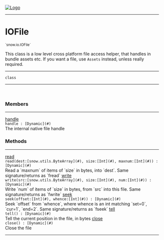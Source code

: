 
[![Logo](../../../images/logo.png)](../../../api/index.html)

---



<h1>IOFile</h1>
<small>`snow.io.IOFile`</small>

This class is a low level cross platform file access helper, that handles in bundle assets etc.
    If you want a file, use `Assets` instead, unless really required.

---

`class`

---

&nbsp;
&nbsp;



<h3>Members</h3> <hr/><span class="member apipage">
                <a name="handle"><a class="lift" href="#handle">handle</a></a><div class="clear"></div><code class="signature apipage">handle : [Dynamic](#)</code><br/></span>
            <span class="small_desc_flat">The internal native file handle</span>





<h3>Methods</h3> <hr/><span class="method apipage">
            <a name="read"><a class="lift" href="#read">read</a></a> <div class="clear"></div><code class="signature apipage">read(dest:[snow.utils.ByteArray](#)<span></span>, size:[Int](#)<span></span>, maxnum:[Int](#)<span></span>) : [Dynamic](#)</code><br/><span class="small_desc_flat">Read a `maxnum` of items of `size` in bytes, into `dest`. Same signature/returns as `fread`</span>
        </span>
    <span class="method apipage">
            <a name="write"><a class="lift" href="#write">write</a></a> <div class="clear"></div><code class="signature apipage">write(src:[snow.utils.ByteArray](#)<span></span>, size:[Int](#)<span></span>, num:[Int](#)<span></span>) : [Dynamic](#)</code><br/><span class="small_desc_flat">Write `num` of items of `size` in bytes, from `src` into this file. Same signature/returns as `fwrite`</span>
        </span>
    <span class="method apipage">
            <a name="seek"><a class="lift" href="#seek">seek</a></a> <div class="clear"></div><code class="signature apipage">seek(offset:[Int](#)<span></span>, whence:[Int](#)<span></span>) : [Dynamic](#)</code><br/><span class="small_desc_flat">Seek `offset` from `whence`, where whence is an int matching `set=0`, `cur=1`, `end=2`. Same signature/returns as `fseek`</span>
        </span>
    <span class="method apipage">
            <a name="tell"><a class="lift" href="#tell">tell</a></a> <div class="clear"></div><code class="signature apipage">tell() : [Dynamic](#)</code><br/><span class="small_desc_flat">Tell the current position in the file, in bytes</span>
        </span>
    <span class="method apipage">
            <a name="close"><a class="lift" href="#close">close</a></a> <div class="clear"></div><code class="signature apipage">close() : [Dynamic](#)</code><br/><span class="small_desc_flat">Close the file</span>
        </span>
    





---

&nbsp;
&nbsp;
&nbsp;
&nbsp;